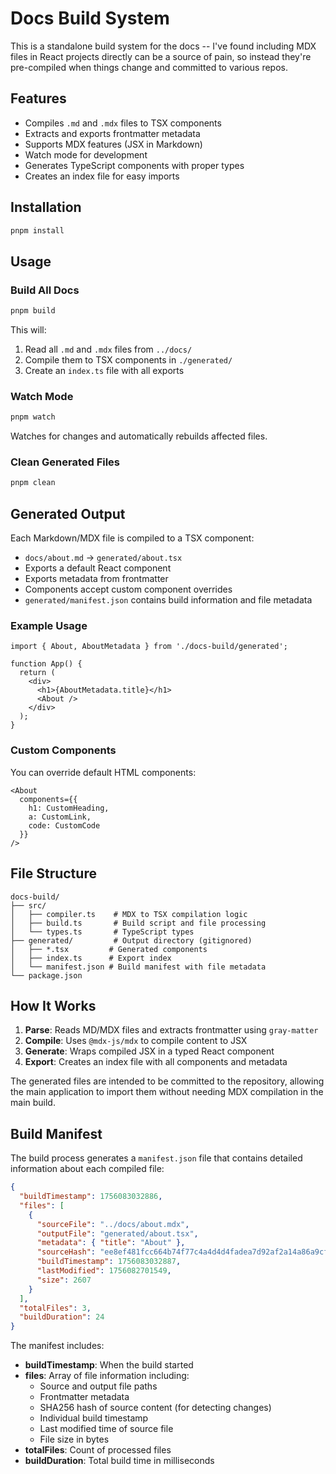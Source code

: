 # Docs Build System

This is a standalone build system for the docs -- I've found including MDX files in React projects
directly can be a source of pain, so instead they're pre-compiled when things change and committed
to various repos.

## Features

- Compiles `.md` and `.mdx` files to TSX components
- Extracts and exports frontmatter metadata
- Supports MDX features (JSX in Markdown)
- Watch mode for development
- Generates TypeScript components with proper types
- Creates an index file for easy imports

## Installation

```bash
pnpm install
```

## Usage

### Build All Docs

```bash
pnpm build
```

This will:
1. Read all `.md` and `.mdx` files from `../docs/`
2. Compile them to TSX components in `./generated/`
3. Create an `index.ts` file with all exports

### Watch Mode

```bash
pnpm watch
```

Watches for changes and automatically rebuilds affected files.

### Clean Generated Files

```bash
pnpm clean
```

## Generated Output

Each Markdown/MDX file is compiled to a TSX component:

- `docs/about.md` → `generated/about.tsx`
- Exports a default React component
- Exports metadata from frontmatter
- Components accept custom component overrides
- `generated/manifest.json` contains build information and file metadata

### Example Usage

```tsx
import { About, AboutMetadata } from './docs-build/generated';

function App() {
  return (
    <div>
      <h1>{AboutMetadata.title}</h1>
      <About />
    </div>
  );
}
```

### Custom Components

You can override default HTML components:

```tsx
<About 
  components={{
    h1: CustomHeading,
    a: CustomLink,
    code: CustomCode
  }}
/>
```

## File Structure

```
docs-build/
├── src/
│   ├── compiler.ts    # MDX to TSX compilation logic
│   ├── build.ts       # Build script and file processing
│   └── types.ts       # TypeScript types
├── generated/         # Output directory (gitignored)
│   ├── *.tsx         # Generated components
│   ├── index.ts      # Export index
│   └── manifest.json # Build manifest with file metadata
└── package.json
```

## How It Works

1. **Parse**: Reads MD/MDX files and extracts frontmatter using `gray-matter`
2. **Compile**: Uses `@mdx-js/mdx` to compile content to JSX
3. **Generate**: Wraps compiled JSX in a typed React component
4. **Export**: Creates an index file with all components and metadata

The generated files are intended to be committed to the repository, allowing the main application to import them without needing MDX compilation in the main build.

## Build Manifest

The build process generates a `manifest.json` file that contains detailed information about each compiled file:

```json
{
  "buildTimestamp": 1756083032886,
  "files": [
    {
      "sourceFile": "../docs/about.mdx",
      "outputFile": "generated/about.tsx",
      "metadata": { "title": "About" },
      "sourceHash": "ee8ef481fcc664b74f77c4a4d4d4fadea7d92af2a14a86a9cffba121f5e98e10",
      "buildTimestamp": 1756083032887,
      "lastModified": 1756082701549,
      "size": 2607
    }
  ],
  "totalFiles": 3,
  "buildDuration": 24
}
```

The manifest includes:
- **buildTimestamp**: When the build started
- **files**: Array of file information including:
  - Source and output file paths
  - Frontmatter metadata
  - SHA256 hash of source content (for detecting changes)
  - Individual build timestamp
  - Last modified time of source file
  - File size in bytes
- **totalFiles**: Count of processed files
- **buildDuration**: Total build time in milliseconds
